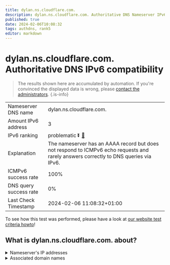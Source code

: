 ```yaml
---
title: dylan.ns.cloudflare.com.
description: dylan.ns.cloudflare.com. Authoritative DNS Nameserver IPv6 compatibility
published: true
date: 2024-02-06T10:08:32
tags: authdns, rank5
editor: markdown
---
```


# dylan.ns.cloudflare.com. Authoritative DNS IPv6 compatibility

> The results shown here are accumulated by automation. If you're convinced the displayed data is wrong, please [contact the administrators](/howto/chat). 
{.is-info}




|   |   |
| - | - |
| Nameserver DNS name | dylan.ns.cloudflare.com.
| Amount IPv6 address | 3
| IPv6 ranking | problematic :arrow_double_down: [🔗](/howto/ranking) |
| Explanation | The nameserver has an AAAA record but does not respond to ICMPv6 echo requests and rarely answers correctly to DNS queries via IPv6. |
| ICMPv6 success rate | 100%|
| DNS query success rate | 0% |
| Last Check Timestamp | 2024-02-06 11:08:32+01:00 |

To see how this test was performed, please have a look at [our website test criteria howto](/howto/testcriteria/authdns)!


## What is dylan.ns.cloudflare.com. about?




<details>
<summary>Nameserver's IP addresses</summary>

2606:4700:58::a29f:2cbb

2a06:98c1:50::ac40:23bb

2803:f800:50::6ca2:c3bb

</details>



<details>
<summary>Associated domain names</summary>

www.napster.com

</details>
